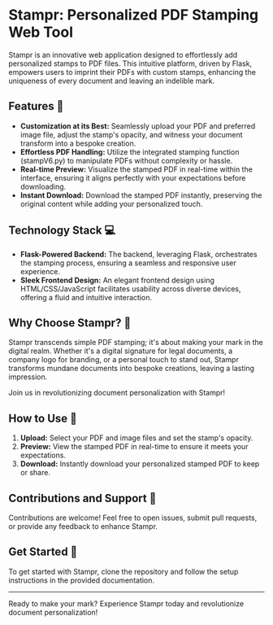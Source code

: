 # Stampr: Personalized PDF Stamping Web Tool

Stampr is an innovative web application designed to effortlessly add personalized stamps to PDF files. This intuitive platform, driven by Flask, empowers users to imprint their PDFs with custom stamps, enhancing the uniqueness of every document and leaving an indelible mark.

## Features 🚀

- **Customization at its Best:** Seamlessly upload your PDF and preferred image file, adjust the stamp's opacity, and witness your document transform into a bespoke creation.
- **Effortless PDF Handling:** Utilize the integrated stamping function (stampV6.py) to manipulate PDFs without complexity or hassle.
- **Real-time Preview:** Visualize the stamped PDF in real-time within the interface, ensuring it aligns perfectly with your expectations before downloading.
- **Instant Download:** Download the stamped PDF instantly, preserving the original content while adding your personalized touch.

## Technology Stack 💻

- **Flask-Powered Backend:** The backend, leveraging Flask, orchestrates the stamping process, ensuring a seamless and responsive user experience.
- **Sleek Frontend Design:** An elegant frontend design using HTML/CSS/JavaScript facilitates usability across diverse devices, offering a fluid and intuitive interaction.

## Why Choose Stampr? 🌟

Stampr transcends simple PDF stamping; it's about making your mark in the digital realm. Whether it's a digital signature for legal documents, a company logo for branding, or a personal touch to stand out, Stampr transforms mundane documents into bespoke creations, leaving a lasting impression.

Join us in revolutionizing document personalization with Stampr!

## How to Use 📝

1. **Upload:** Select your PDF and image files and set the stamp's opacity.
2. **Preview:** View the stamped PDF in real-time to ensure it meets your expectations.
3. **Download:** Instantly download your personalized stamped PDF to keep or share.

## Contributions and Support 🙌

Contributions are welcome! Feel free to open issues, submit pull requests, or provide any feedback to enhance Stampr.

## Get Started 🚀

To get started with Stampr, clone the repository and follow the setup instructions in the provided documentation.

---

Ready to make your mark? Experience Stampr today and revolutionize document personalization!
